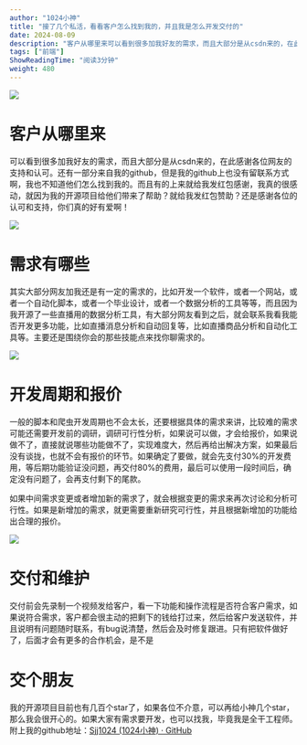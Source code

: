 ```yaml
---
author: "1024小神"
title: "接了几个私活，看看客户怎么找到我的，并且我是怎么开发交付的"
date: 2024-08-09
description: "客户从哪里来可以看到很多加我好友的需求，而且大部分是从csdn来的，在此感谢各位网友的支持和认可。还有一部分来自我的github，但是我的github上也没有留联系方式啊，我也不知道他们怎么找到我的"
tags: ["前端"]
ShowReadingTime: "阅读3分钟"
weight: 480
---
```

![](https://p3-juejin.byteimg.com/tos-cn-i-k3u1fbpfcp/c04f0c648a464a91997f9631a225f374~tplv-k3u1fbpfcp-jj-mark:3024:0:0:0:q75.awebp)

客户从哪里来
======

可以看到很多加我好友的需求，而且大部分是从csdn来的，在此感谢各位网友的支持和认可。还有一部分来自我的github，但是我的github上也没有留联系方式啊，我也不知道他们怎么找到我的。而且有的上来就给我发红包感谢，我真的很感动，就因为我的开源项目给他们带来了帮助？就给我发红包赞助？还是感谢各位的认可和支持，你们真的好有爱啊！

![](https://p3-juejin.byteimg.com/tos-cn-i-k3u1fbpfcp/d2c15bdd54404d9e9381d3a70712bd05~tplv-k3u1fbpfcp-jj-mark:3024:0:0:0:q75.awebp)

需求有哪些
=====

其实大部分网友加我还是有一定的需求的，比如开发一个软件，或者一个网站，或者一个自动化脚本，或者一个毕业设计，或者一个数据分析的工具等等，而且因为我开源了一些直播用的数据分析工具，有大部分网友看到之后，就会联系我看我能否开发更多功能，比如直播消息分析和自动回复等，比如直播商品分析和自动化工具等。主要还是围绕你会的那些技能点来找你聊需求的。

![](https://p3-juejin.byteimg.com/tos-cn-i-k3u1fbpfcp/a7f2169054f44fb3ba776804002433ab~tplv-k3u1fbpfcp-jj-mark:3024:0:0:0:q75.awebp)

开发周期和报价
=======

一般的脚本和爬虫开发周期也不会太长，还要根据具体的需求来讲，比较难的需求可能还需要开发前的调研，调研可行性分析，如果说可以做，才会给报价，如果说做不了，直接就说哪些功能做不了，实现难度大，然后再给出解决方案，如果最后没有谈拢，也就不会有报价的环节。如果确定了要做，就会先支付30%的开发费用，等后期功能验证没问题，再交付80%的费用，最后可以使用一段时间后，确定没有问题了，会再支付剩下的尾款。

如果中间需求变更或者增加新的需求了，就会根据变更的需求来再次讨论和分析可行性。如果是新增加的需求，就更需要重新研究可行性，并且根据新增加的功能给出合理的报价。

![](https://p3-juejin.byteimg.com/tos-cn-i-k3u1fbpfcp/cf0fae1e98cb40df9a40afd32041b9d8~tplv-k3u1fbpfcp-jj-mark:3024:0:0:0:q75.awebp)

交付和维护
=====

交付前会先录制一个视频发给客户，看一下功能和操作流程是否符合客户需求，如果说符合需求，客户都会很主动的把剩下的钱给打过来，然后给客户发送软件，并且说明有问题随时联系，有bug说清楚，然后会及时修复跟进。只有把软件做好了，后面才会有更多的合作机会，是不是

交个朋友
====

我的开源项目目前也有几百个star了，如果各位不介意，可以再给小神几个star，那么我会很开心的。如果大家有需求要开发，也可以找我，毕竟我是全干工程师。附上我的github地址：[Sjj1024 (1024小神) · GitHub](https://link.juejin.cn?target=https%3A%2F%2Fgithub.com%2FSjj1024 "https://github.com/Sjj1024")